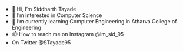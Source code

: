 - 👋 Hi, I’m Siddharth Tayade 
- 👀 I’m interested in Computer Science 
- 🌱 I’m currently learning Computer Engineering in Atharva College of Engineering
- 📫 How to reach me on Instagram @im_sid_95
- On Twitter @STayade95

<!---
STayade95/STayade95 is a ✨ special ✨ repository because its `README.md` (this file) appears on your GitHub profile.
You can click the Preview link to take a look at your changes.
--->

